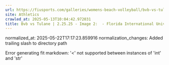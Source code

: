 ```yaml
---
url: https://fiusports.com/galleries/womens-beach-volleyball/bvb-vs-tulane-2-25-25/image-2/355/62555/
site: Athletics
crawled_at: 2025-05-13T10:04:42.972031
title: Bvb vs Tulane | 2.25.25 - Image 2:  - Florida International University
---
```

normalized_at: 2025-05-22T17:17:23.859916
normalization_changes: Added trailing slash to directory path

Error generating fit markdown: '<' not supported between instances of 'int' and 'str'